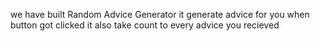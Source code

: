 we have built Random Advice Generator 
it generate advice for you when button got clicked 
it also take count to every advice you recieved
